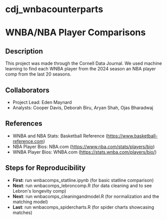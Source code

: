 # cdj_wnbacounterparts
 
# WNBA/NBA Player Comparisons

## Description
This project was made through the Cornell Data Journal. We used machine learning to find each WNBA player from the 2024 season an NBA player comp from the last 20 seasons.

## Collaborators 
- Project Lead: Eden Maynard
- Analysts: Cooper Davis, Deborah Biru, Aryan Shah, Ojas Bharadwaj

## References

- WNBA and NBA Stats: Basketball Reference (https://www.basketball-reference.com)
- NBA Player Bios: NBA.com (https://www.nba.com/stats/players/bio)
- WNBA Player Bios: WNBA.com (https://stats.wnba.com/players/bio/)

## Steps for Reproducibility
- **First**: run wnbacomps_statline.ipynb (for basic statline comparison)
- **Next**: run wnbacomps_lebroncomp.R (for data cleaning and to see Lebron's longevity comp)
- **Next**: run wnbacomps_cleaningandmodel.R (for normalization and the matching model)
- **Last**: run wnbacomps_spidercharts.R (for spider charts showcasing matches)
